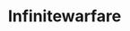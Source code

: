 ---
title: Infinitewarfare
crosslinks:
- livven
- CoDCompetitive
- iwcheats
- WWII
- Pay_Respects
- Gamingcirclejerk
- COD_LFG
- gaming
- CODModernWarfare
- pcmasterrace
- CallOfDuty
- PS4
- opticgaming
- NoMansSkyTheGame
- '2015'
- pcgaming
- scufgaming
- highqualitygifs
- NRPC
- AskReddit
---